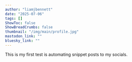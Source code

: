 ```yaml
---
author: "liamjbennett"
date: "2025-07-06"
tags: []
ShowToc: false
ShowBreadCrumbs: false
thumbnail: "/img/main/profile.jpg"
mastodon_link: ""
bluesky_link: ""
---
```


This is my first test is automating snippet posts to my socials.